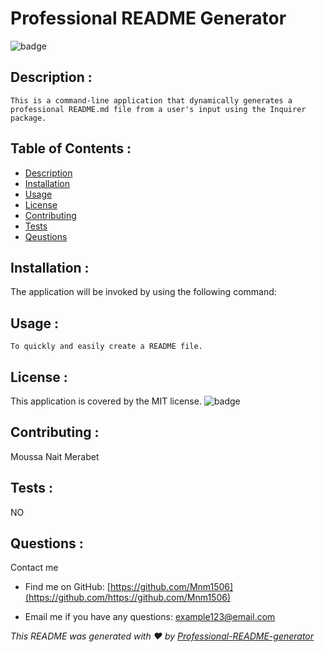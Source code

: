 # Professional README Generator
  ![badge](https://img.shields.io/badge/license-MIT-brightgreen)

  ## Description :
    This is a command-line application that dynamically generates a professional README.md file from a user's input using the Inquirer package.

  ## Table of Contents :
  - [Description](#description)
  - [Installation](#installation)
  - [Usage](#usage)
  - [License](#license)
  - [Contributing](#contributing)
  - [Tests](#tests)
  - [Qeustions](#qeustions)
  
  ## Installation :
   The application will be invoked by using the following command:

   ## Usage :
    To quickly and easily create a README file.

  ## License :
  This application is covered by the MIT license.
  ![badge](https://img.shields.io/badge/license-MIT-brightgreen)

  ## Contributing :
   Moussa Nait Merabet

  ## Tests :
   NO
   
  ## Questions :
   Contact me 
   
   - Find me on GitHub: [https://github.com/Mnm1506](https://github.com/https://github.com/Mnm1506)

   - Email me if you have any questions: [example123@email.com](https://moussanm2014@gmail.com)

   _This README was generated with ❤️ by [Professional-README-generator](https://github.com/Mnm1506/Professional-README-generator)_
  